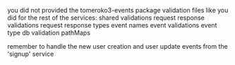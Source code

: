 you did not provided the tomeroko3-events package validation files like you did for the rest of the services: 
shared validations
request response validations
request response types
event names
event validations
event type
db validation
pathMaps


remember to handle the new user creation and user update events from the 'signup' service
